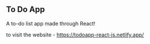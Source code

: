 
## To Do App

A to-do list app made through React!

to visit the website - https://todoapp-react-js.netlify.app/

